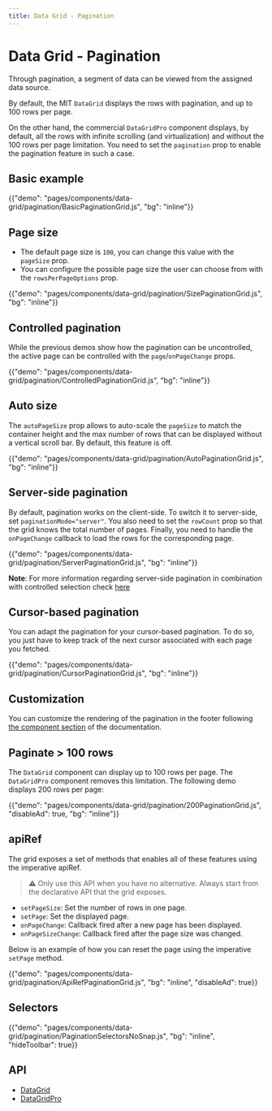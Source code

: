 ```yaml
---
title: Data Grid - Pagination
---
```


# Data Grid - Pagination

<p class="description">Through pagination, a segment of data can be viewed from the assigned data source.</p>

By default, the MIT `DataGrid` displays the rows with pagination, and up to 100 rows per page.

On the other hand, the commercial `DataGridPro` component displays, by default, all the rows with infinite scrolling (and virtualization) and without the 100 rows per page limitation. You need to set the `pagination` prop to enable the pagination feature in such a case.

## Basic example

{{"demo": "pages/components/data-grid/pagination/BasicPaginationGrid.js", "bg": "inline"}}

## Page size

- The default page size is `100`, you can change this value with the `pageSize` prop.
- You can configure the possible page size the user can choose from with the `rowsPerPageOptions` prop.

{{"demo": "pages/components/data-grid/pagination/SizePaginationGrid.js", "bg": "inline"}}

## Controlled pagination

While the previous demos show how the pagination can be uncontrolled, the active page can be controlled with the `page`/`onPageChange` props.

{{"demo": "pages/components/data-grid/pagination/ControlledPaginationGrid.js", "bg": "inline"}}

## Auto size

The `autoPageSize` prop allows to auto-scale the `pageSize` to match the container height and the max number of rows that can be displayed without a vertical scroll bar.
By default, this feature is off.

{{"demo": "pages/components/data-grid/pagination/AutoPaginationGrid.js", "bg": "inline"}}

## Server-side pagination

By default, pagination works on the client-side.
To switch it to server-side, set `paginationMode="server"`.
You also need to set the `rowCount` prop so that the grid knows the total number of pages.
Finally, you need to handle the `onPageChange` callback to load the rows for the corresponding page.

{{"demo": "pages/components/data-grid/pagination/ServerPaginationGrid.js", "bg": "inline"}}

**Note**: For more information regarding server-side pagination in combination with controlled selection check [here](/components/data-grid/selection/#usage-with-server-side-pagination)

## Cursor-based pagination

You can adapt the pagination for your cursor-based pagination.
To do so, you just have to keep track of the next cursor associated with each page you fetched.

{{"demo": "pages/components/data-grid/pagination/CursorPaginationGrid.js", "bg": "inline"}}

## Customization

You can customize the rendering of the pagination in the footer following [the component section](/components/data-grid/components/#pagination) of the documentation.

## Paginate > 100 rows [<span class="pro"></span>](https://mui.com/store/items/material-ui-pro/)

The `DataGrid` component can display up to 100 rows per page.
The `DataGridPro` component removes this limitation.
The following demo displays 200 rows per page:

{{"demo": "pages/components/data-grid/pagination/200PaginationGrid.js", "disableAd": true, "bg": "inline"}}

## apiRef [<span class="pro"></span>](https://mui.com/store/items/material-ui-pro/)

The grid exposes a set of methods that enables all of these features using the imperative apiRef.

> ⚠️ Only use this API when you have no alternative. Always start from the declarative API that the grid exposes.

- `setPageSize`: Set the number of rows in one page.
- `setPage`: Set the displayed page.
- `onPageChange`: Callback fired after a new page has been displayed.
- `onPageSizeChange`: Callback fired after the page size was changed.

Below is an example of how you can reset the page using the imperative `setPage` method.

{{"demo": "pages/components/data-grid/pagination/ApiRefPaginationGrid.js", "bg": "inline", "disableAd": true}}

## Selectors [<span class="pro"></span>](https://mui.com/store/items/material-ui-pro/)

{{"demo": "pages/components/data-grid/pagination/PaginationSelectorsNoSnap.js", "bg": "inline", "hideToolbar": true}}

## API

- [DataGrid](/api/data-grid/data-grid/)
- [DataGridPro](/api/data-grid/data-grid-pro/)
